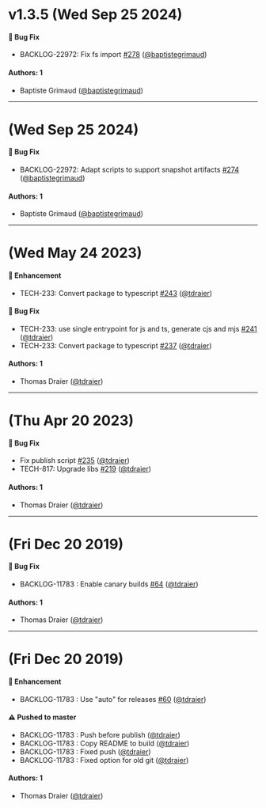 # v1.3.5 (Wed Sep 25 2024)

#### 🐛 Bug Fix

- BACKLOG-22972: Fix fs import [#278](https://github.com/Jahia/javascript-components/pull/278) ([@baptistegrimaud](https://github.com/baptistegrimaud))

#### Authors: 1

- Baptiste Grimaud ([@baptistegrimaud](https://github.com/baptistegrimaud))

---

# (Wed Sep 25 2024)

#### 🐛 Bug Fix

- BACKLOG-22972: Adapt scripts to support snapshot artifacts [#274](https://github.com/Jahia/javascript-components/pull/274) ([@baptistegrimaud](https://github.com/baptistegrimaud))

#### Authors: 1

- Baptiste Grimaud ([@baptistegrimaud](https://github.com/baptistegrimaud))

---

# (Wed May 24 2023)

#### 🚀 Enhancement

- TECH-233: Convert package to typescript [#243](https://github.com/Jahia/javascript-components/pull/243) ([@tdraier](https://github.com/tdraier))

#### 🐛 Bug Fix

- TECH-233: use single entrypoint for js and ts, generate cjs and mjs [#241](https://github.com/Jahia/javascript-components/pull/241) ([@tdraier](https://github.com/tdraier))
- TECH-233: Convert package to typescript [#237](https://github.com/Jahia/javascript-components/pull/237) ([@tdraier](https://github.com/tdraier))

#### Authors: 1

- Thomas Draier ([@tdraier](https://github.com/tdraier))

---

# (Thu Apr 20 2023)

#### 🐛 Bug Fix

- Fix publish script [#235](https://github.com/Jahia/javascript-components/pull/235) ([@tdraier](https://github.com/tdraier))
- TECH-817: Upgrade libs [#219](https://github.com/Jahia/javascript-components/pull/219) ([@tdraier](https://github.com/tdraier))

#### Authors: 1

- Thomas Draier ([@tdraier](https://github.com/tdraier))

---

# (Fri Dec 20 2019)

#### 🐛  Bug Fix

- BACKLOG-11783 : Enable canary builds [#64](https://github.com/Jahia/javascript-components/pull/64) ([@tdraier](https://github.com/tdraier))

#### Authors: 1

- Thomas Draier ([@tdraier](https://github.com/tdraier))

---

# (Fri Dec 20 2019)

#### 🚀  Enhancement

- BACKLOG-11783 : Use "auto" for releases [#60](https://github.com/Jahia/javascript-components/pull/60) ([@tdraier](https://github.com/tdraier))

#### ⚠️  Pushed to master

- BACKLOG-11783 : Push before publish  ([@tdraier](https://github.com/tdraier))
- BACKLOG-11783 : Copy README to build  ([@tdraier](https://github.com/tdraier))
- BACKLOG-11783 : Fixed push  ([@tdraier](https://github.com/tdraier))
- BACKLOG-11783 : Fixed option for old git  ([@tdraier](https://github.com/tdraier))

#### Authors: 1

- Thomas Draier ([@tdraier](https://github.com/tdraier))
